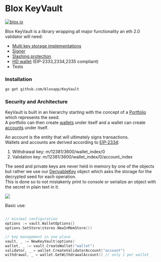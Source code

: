 # Blox KeyVault


[![blox.io](https://s3.us-east-2.amazonaws.com/app-files.blox.io/static/media/powered_by.png)](https://blox.io)

Blox KeyVault is a library wrapping all major functionality an eth 2.0 validator will need:
  - [Multi key storage implementations](https://github.com/bloxapp/KeyVault/tree/master/stores)
  - [Signer](https://github.com/bloxapp/KeyVault/tree/master/validator_signer)
  - [Slashing protection](https://github.com/bloxapp/KeyVault/tree/master/slashing_protectors)
  - [HD wallet](https://github.com/bloxapp/KeyVault/tree/master/wallet_hd) (EIP-2333,2334,2335 compliant)
  - Tests

### Installation

 ```sh
go get github.com/bloxapp/KeyVault
   ```

### Security and Architecture
KeyVault is built in an hierarchy starting with the concept of a [Portfolio]() which represents the seed.<br/>
A portfolio can then create [wallets]() under itself and a wallet can create [accounts]() under itself.

An account is the entity that will ultimately signs transactions.<br/> 
Wallets and accounts are derived according to [EIP-2334](https://github.com/ethereum/EIPs/blob/master/EIPS/eip-2334.md#validator-keys):<br/>
1) Withdrawal key: m/12381/3600/wallet_index/0<br/>
2) Validation key: m/12381/3600/wallet_index/0/account_index

The seed and private keys are never held in memory by one of the objects but rather we use our [DerivableKey]() object which asks the storage for the decrypted seed for each operation.<br/>
This is done so to not mistakenly print to console or serialize an object with the secret in plain text in it.

![](https://github.com/bloxapp/KeyVault/blob/master/slashing_protectors/images/Screen%20Shot%202020-06-01%20at%208.51.17.png?raw=true)


Basic use:
```go
	
// minimal configuration
options := vault.WalletOptions{}
options.SetStore(stores.NewInMemStore())

// key management in one place
vault, _ := NewKeyVault(options)
wallet, _ := vault.CreateWallet("wallet")
validator, _ = wallet.CreateValidatorAccount("account")
withdrawal, _ = wallet.GetWithdrawalAccount() // only 1 per wallet
```
